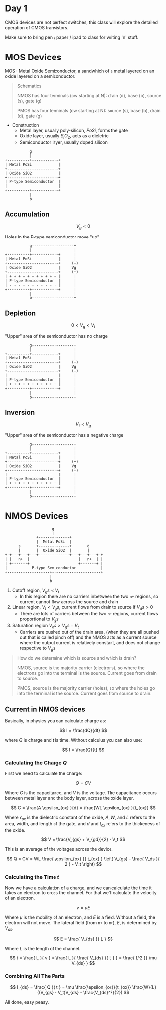 # Day 1

CMOS devices are not perfect switches, this class will explore the detailed
operation of CMOS transistors.

Make sure to bring pen / paper / ipad to class for writing 'n' stuff.

# MOS Devices

MOS
: Metal Oxide Semiconductor, a sandwhich of a metal layered on an oxide layered
on a semiconductor.

> Schematics
>
> NMOS has four terminals (cw starting at N): drain (d), base (b), source (s),
> gate (g)
>
> PMOS has four terminals (cw starting at N): source (s), base (b), drain (d),
> gate (g)

- Construction
  - Metal layer, usually poly-silicon, $Po Si$, forms the gate
  - Oxide layer, usually $S_i O_2$, acts as a dieletric
  - Semiconductor layer, usually doped silicon

```
           g
           |
+----------+------------+
| Metal PoSi            |
+-----------------------+
| Oxide SiO2            |
+-----------------------+
| P-type Semiconductor  |
|                       |
+----------+------------+
           |
           b
```

## Accumulation

$$ V_g < 0 $$

Holes in the P-type semiconductor move "up"

```
           g-------------------+
           |                   |
+----------+------------+      |
| Metal PoSi            |      |
+-----------------------+     (-)
| Oxide SiO2            |     Vg
+-----------------------+     (+)
| + + + + + + + + + + + |      |
| P-type Semiconductor  |      |
| - - - - - - - - - - - |      |
+----------+------------+      |
           |                   |
           b-------------------+
```

## Depletion

$$ 0 < V_g < V_t $$

"Upper" area of the semiconductor has no charge

```
           g-------------------+
           |                   |
+----------+------------+      |
| Metal PoSi            |      |
+-----------------------+     (+)
| Oxide SiO2            |     Vg
+-----------------------+     (-)
|                       |      |
| P-type Semiconductor  |      |
| + + + + + + + + + + + |      |
+----------+------------+      |
           |                   |
           b-------------------+
```

## Inversion

$$ V_t < V_g $$

"Upper" area of the semiconductor has a negative charge

```
           g-------------------+
           |                   |
+----------+------------+      |
| Metal PoSi            |      |
+-----------------------+     (+)
| Oxide SiO2            |     Vg
+-----------------------+     (-)
| - - - - - - - - - - - |      |
| P-type Semiconductor  |      |
| + + + + + + + + + + + |      |
+----------+------------+      |
           |                   |
           b-------------------+
```

# NMOS Devices

```
                     g
                     |
              +------+-------+
              |  Metal PoSi  |
      s       +--------------+       d
      |       |  Oxide SiO2  |       |
+-+---+---+---+--------------+---+---+---+-+
| |   n+  |                      |   n+  | |
| +-------+                      +-------+ |
|           P-type Semiconductor           |
+-------------------+----------------------+
                    |
                    b
```

1. Cutoff region, $V_gs < V_t$
   - In this region there are no carriers inbetween the two `n+` regions, so
     current cannot flow across the source and drain
2. Linear region, $V_t < V_gs$, current flows from drain to source if $V_ds > 0$
   - There are lots of carriers between the two `n+` regions, current flows
     proportional to $V_gs$
3. Saturation region $V_ds > V_gs - V_t$
   - Carriers are pushed out of the drain area, (when they are all pushed out that
     is called pinch off) and the NMOS acts as a current source where the output
     current is relatively constant, and does not change respective to $V_gs$

> How do we determine which is source and which is drain?
>
> NMOS, source is the majority carrier (electrons), so where the electrons go into
> the terminal is the source. Current goes from drain to source.
>
> PMOS, source is the majority carrier (holes), so where the holes go into the
> terminal is the source. Current goes from source to drain.

## Current in NMOS devices

Basically, in physics you can calculate charge as:

$$ I = \frac{dQ}{dt} $$

where $Q$ is charge and $t$ is time. Without calculus you can also use:

$$ I = \frac{Q}{t} $$

### Calculating the Charge $Q$

First we need to calculate the charge:

$$ Q = CV $$

Where $C$ is the capacitance, and $V$ is the voltage. The capacitance occurs between 
metal layer and the body layer, across the oxide layer.

$$ C = \frac{A \epsilon_{ox} }{d} = \frac{WL  \epsilon_{ox} }{t_{ox}} $$ 

Where $\epsilon_{ox}$ is the dielectric constant of the oxide, 
$A$, $W$, and $L$ refers to the area, width, and length of the gate,
and $d$ and $t_{ox}$ refers to the thickeness of the oxide.

$$ V = \frac{V_{gs} + V_{gd}}{2} - V_t $$

This is an average of the voltages across the device.

$$ Q = CV = WL \frac{ \epsilon_{ox} }{ t_{ox} } \left( V_{gs} - \frac{ V_ds }{ 2 } - V_t \right) $$

### Calculating the Time $t$

Now we have a calculation of a charge, and we can calculate the time it takes an 
electron to cross the channel. For that we'll calculate the velocity of an electron.

$$ v = \mu E $$

Where $\mu$ is the mobility of an electron, and $E$ is a field. Without a field, the 
electron will not move. The lateral field (from `n+` to `n+`), $E$, is determined by 
$V_{ds}$.

$$ E = \frac{ V_{ds} }{ L } $$

Where $L$ is the length of the channel.

$$ t = \frac{ L }{ v } = \frac{ L }{ \frac{ V_{ds} }{ L } } = \frac{ L^2 }{ \mu V_{ds} } $$

### Combining All The Parts

$$ I_{ds} = \frac{ Q }{ t } = \mu \frac{\epsilon_{ox}}{t_{ox}} \frac{W}{L} ((V_{gs} - V_t)V_{ds} - \frac{V_{ds}^2}{2}) $$

All done, easy peasy.
